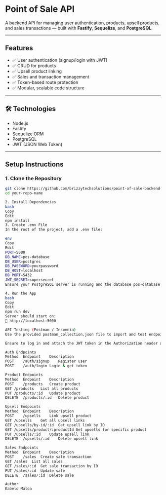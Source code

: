 # Point of Sale API

A backend API for managing user authentication, products, upsell products, and sales transactions — built with **Fastify**, **Sequelize**, and **PostgreSQL**.

---

## Features

- ✅ User authentication (signup/login with JWT)
- ✅ CRUD for products
- ✅ Upsell product linking
- ✅ Sales and transaction management
- ✅ Token-based route protection
- ✅ Modular, scalable code structure

---

## 🛠️ Technologies

- Node.js
- Fastify
- Sequelize ORM
- PostgreSQL
- JWT (JSON Web Token)

---

## Setup Instructions

### 1. Clone the Repository

```bash
git clone https://github.com/brizzytechsolutions/point-of-sale-backend-nodejs-fastify-assessment.git
cd your-repo-name

2. Install Dependencies
bash
Copy
Edit
npm install
3. Create .env File
In the root of the project, add a .env file:

env
Copy
Edit
PORT=5000
DB_NAME=pos-database
DB_USER=postgres
DB_PASSWORD=yourpassword
DB_HOST=localhost
DB_PORT=5432
JWT_SECRET=supersecret
Ensure your PostgreSQL server is running and the database pos-database exists.

4. Run the App
bash
Copy
Edit
npm run dev
Server should start on:
📍 http://localhost:5000

API Testing (Postman / Insomnia)
Use the provided postman_collection.json file to import and test endpoints.

Ensure to log in and attach the JWT token in the Authorization header as Bearer <token> for protected routes.

Auth Endpoints
Method	Endpoint	Description
POST	/auth/signup	Register user
POST	/auth/login	Login & get token

Product Endpoints
Method	Endpoint	Description
POST	/products	Create product
GET	/products	List all products
PUT	/products/:id	Update product
DELETE	/products/:id	Delete product

Upsell Endpoints
Method	Endpoint	Description
POST	/upsells	Link upsell product
GET	/upsells	Get all upsell links
GET	/upsells/by-id/:id	Get upsell link by ID
GET	/upsells/product/:productId	Get upsells for specific product
PUT	/upsells/:id	Update upsell link
DELETE	/upsells/:id	Delete upsell link

Sales Endpoints
Method	Endpoint	Description
POST	/sales	Create sale transaction
GET	/sales	List all sales
GET	/sales/:id	Get sale transaction by ID
PUT	/sales/:id	Update sale
DELETE	/sales/:id	Delete sale

Author
Kabelo Maloa